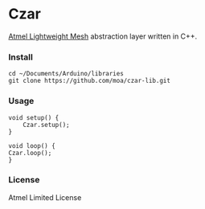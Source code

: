 # Czar

[Atmel Lightweight Mesh](http://www.atmel.com/tools/lightweight_mesh.aspx) abstraction layer written in C++.

### Install

    cd ~/Documents/Arduino/libraries
    git clone https://github.com/moa/czar-lib.git

### Usage

```
void setup() {
    Czar.setup();
}
    
void loop() {
Czar.loop();
}
```

### License

Atmel Limited License
